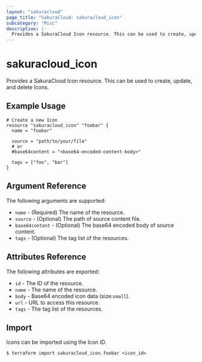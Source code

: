 ```yaml
---
layout: "sakuracloud"
page_title: "SakuraCloud: sakuracloud_icon"
subcategory: "Misc"
description: |-
  Provides a SakuraCloud Icon resource. This can be used to create, update, and delete Icons.
---
```


# sakuracloud\_icon

Provides a SakuraCloud Icon resource. This can be used to create, update, and delete Icons.

## Example Usage

```hcl
# Create a new Icon
resource "sakuracloud_icon" "foobar" {
  name = "foobar"

  source = "path/to/your/file"
  # or
  #base64content = "<base64-encoded-content-body>"
  
  tags = ["foo", "bar"]
}

```

## Argument Reference

The following arguments are supported:

* `name` - (Required) The name of the resource.
* `source` - (Optional) The path of source content file.
* `base64content` - (Optional) The base64 encoded body of source content.
* `tags` - (Optional) The tag list of the resources.

## Attributes Reference

The following attributes are exported:

* `id` - The ID of the resource.
* `name` - The name of the resource.
* `body` - Base64 encoded icon data (size:`small`).
* `url` - URL to access this resource.
* `tags` - The tag list of the resources.

## Import

Icons can be imported using the Icon ID.

```
$ terraform import sakuracloud_icon.foobar <icon_id>
```
